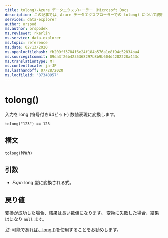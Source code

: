```yaml
---
title: tolong)-Azure データエクスプローラー |Microsoft Docs
description: この記事では、Azure データエクスプローラーでの tolong) について説明します。
services: data-explorer
author: orspod
ms.author: orspodek
ms.reviewer: rkarlin
ms.service: data-explorer
ms.topic: reference
ms.date: 02/13/2020
ms.openlocfilehash: fb209ff3784f6e24f184b576a1e8f94c52834ba4
ms.sourcegitcommit: 09da3f26b4235368297b8b9b604d4282228a443c
ms.translationtype: MT
ms.contentlocale: ja-JP
ms.lasthandoff: 07/28/2020
ms.locfileid: "87340957"
---
```

# <a name="tolong"></a>tolong()

入力を long (符号付き64ビット) 数値表現に変換します。

```kusto
tolong("123") == 123
```

## <a name="syntax"></a>構文

`tolong(`*With*`)`

## <a name="arguments"></a>引数

* *Expr*: long 型に変換される式。 

## <a name="returns"></a>戻り値

変換が成功した場合、結果は長い数値になります。
変換に失敗した場合、結果はになり `null` ます。
 
*注*: 可能であれ[ば、long ()](./scalar-data-types/long.md)を使用することをお勧めします。
